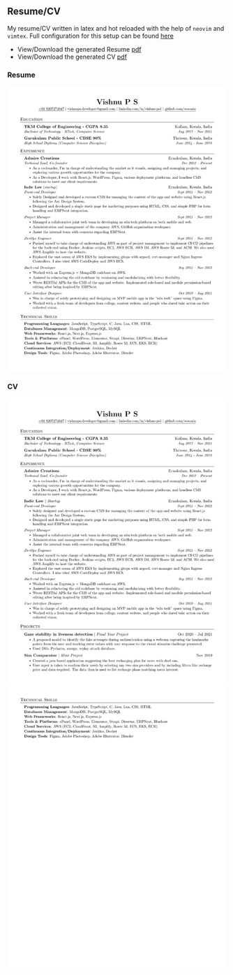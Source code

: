 ## Resume/CV

My resume/CV written in latex and hot reloaded with the help of `neovim` and `vimtex`.
Full configuration for this setup can be found [here](https://github.com/woomiz/config/tree/master/ubuntu)

- View/Download the generated Resume [pdf](./output/resume.pdf)
- View/Download the generated CV [pdf](./output/cv.pdf)

### Resume

![resume](./output/resume.jpg)

### CV

![cv](./output/cv_pg_1.jpg)
![cv](./output/cv_pg_2.jpg)

